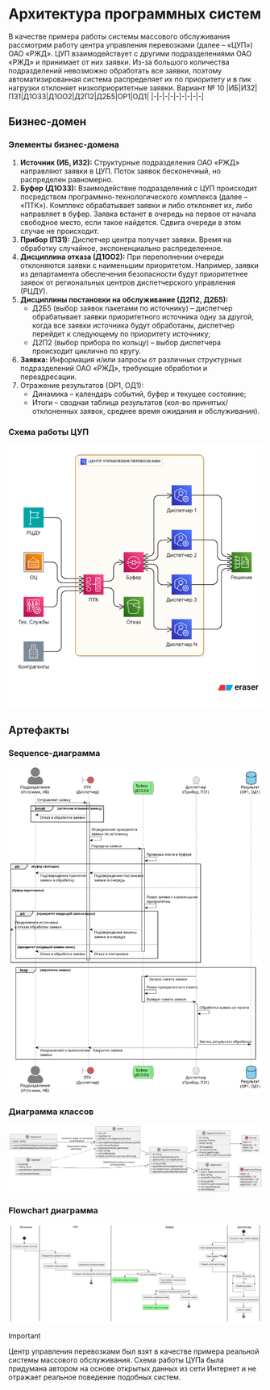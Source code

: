 # Архитектура программных систем
В качестве примера работы системы массового обслуживания рассмотрим работу центра управления перевозками (далее – «ЦУП») ОАО «РЖД». ЦУП взаимодействует с другими подразделениями ОАО «РЖД» и принимает от них заявки. Из-за большого количества подразделений невозможно обработать все заявки, поэтому автоматизированная система распределяет их по приоритету и в пик нагрузки отклоняет низкоприоритетные заявки.
Вариант № 10
|ИБ|И32|П31|Д1ОЗ3|Д1ОО2|Д2П2|Д2Б5|ОР1|ОД1|
|-|-|-|-|-|-|-|-|-|

## Бизнес-домен
### Элементы бизнес-домена
1. **Источник (ИБ, ИЗ2):** Структурные подразделения ОАО «РЖД» направляют заявки в ЦУП. Поток заявок бесконечный, но распределен равномерно.
2. **Буфер (Д1ОЗ3):** Взаимодействие подразделений с ЦУП происходит посредством программно-технологического комплекса (далее – «ПТК»). Комплекс обрабатывает заявки и либо отклоняет их, либо направляет в буфер. Заявка встанет в очередь на первое от начала свободное место, если такое найдется. Сдвига очереди в этом случае не происходит.
3. **Прибор (П31):** Диспетчер центра получает заявки. Время на обработку случайное, экспоненциально распределенное.
4. **Дисциплина отказа (Д1ОО2):** При переполнении очереди отклоняются заявки с наименьшим приоритетом. Например, заявки из департамента обеспечения безопасности будут приоритетнее заявок от региональных центров диспетчерского управления (РЦДУ).
5. **Дисциплины постановки на обслуживание (Д2П2, Д2Б5):**
   -	Д2Б5 (выбор заявок пакетами по источнику) – диспетчер обрабатывает заявки приоритетного источника одну за другой, когда все заявки источника будут обработаны, диспетчер перейдет к следующему по приоритету источнику;
   -	Д2П2 (выбор прибора по кольцу) – выбор диспетчера происходит циклично по кругу.
6. **Заявка:** Информация и/или запросы от различных структурных подразделений ОАО «РЖД», требующие обработки и переадресации.
7. Отражение результатов (ОР1, ОД1):
   -	Динамика – календарь событий, буфер и текущее состояние;
   -	Итоги – сводная таблица результатов (кол-во принятых/отклоненных заявок, среднее время ожидания и обслуживания).
### Схема работы ЦУП
![Схема работы ЦУП](docs/diagrams/out/business-domain.png)

## Артефакты
### Sequence-диаграмма
![Схема работы ЦУП](docs/diagrams/out/sequnce/sequence-diagram.svg)
### Диаграмма классов
![Схема работы ЦУП](docs/diagrams/out/class/class-diagram.svg)
### Flowchart диаграмма
![Схема работы ЦУП](docs/diagrams/out/flowchart/flowchart-diagram.svg)

> [!IMPORTANT]
> Центр управления перевозками был взят в качестве примера реальной системы массового обслуживания. Схема работы ЦУПа была придумана автором на основе открытых данных из сети Интернет и не отражает реальное поведение подобных систем.